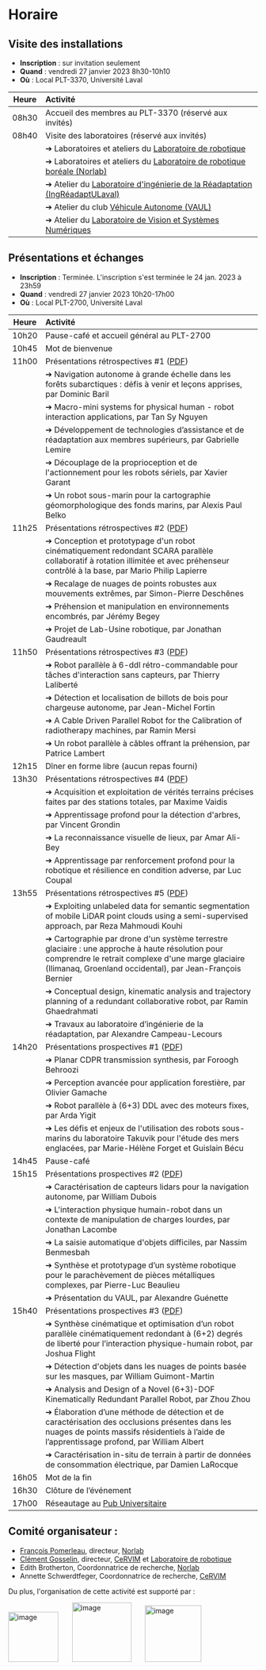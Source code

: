 # Horaire

## Visite des installations   

- __Inscription__ : sur invitation seulement
- __Quand__ : vendredi 27 janvier 2023 8h30-10h10
- __Où__ : Local PLT-3370, Université Laval


|Heure|Activité|
|:----:|:----|
|08h30|Accueil des membres au PLT-3370 (réservé aux invités)|
|08h40|Visite des laboratoires (réservé aux invités)|
| |➔ Laboratoires et ateliers du [Laboratoire de robotique](https://robot.gmc.ulaval.ca/accueil)|
| |➔ Laboratoires et ateliers du [Laboratoire de robotique boréale (Norlab)](https://norlab.ulaval.ca/accueil/)|
| |➔ Atelier du [Laboratoire d'ingénierie de la Réadaptation (IngRéadaptULaval)](https://www.ingreadaptulaval.ca/)|
| |➔ Atelier du club [Véhicule Autonome (VAUL)](https://vaul.fsg.ulaval.ca/)|
| |➔ Atelier du [Laboratoire de Vision et Systèmes Numériques](http://vision.gel.ulaval.ca/)|

## Présentations et échanges

- __Inscription__ : Terminée. L'inscription s'est terminée le 24 jan. 2023 à 23h59
- __Quand__ : vendredi 27 janvier 2023 10h20-17h00
- __Où__ : Local PLT-2700, Université Laval


|Heure|Activité|
|:----:|:----|
|10h20|Pause-café et accueil général au PLT-2700|
|10h45|Mot de bienvenue|
|11h00|Présentations rétrospectives #1 ([PDF](./pdf/11h00_Retrospectif_1.pdf))|
| |➔ Navigation autonome à grande échelle dans les forêts subarctiques : défis à venir et leçons apprises, par Dominic Baril|
| |➔ Macro-mini systems for physical human - robot interaction applications, par Tan Sy Nguyen|
| |➔ Développement de technologies d’assistance et de réadaptation aux membres supérieurs, par Gabrielle Lemire|
| |➔ Découplage de la proprioception et de l'actionnement pour les robots sériels, par Xavier Garant|
| |➔ Un robot sous-marin pour la cartographie géomorphologique des fonds marins, par Alexis Paul Belko|
|11h25|Présentations rétrospectives #2 ([PDF](./pdf/11h25_Retrospectif_2Merge.pdf))|
| |➔ Conception et prototypage d'un robot cinématiquement redondant SCARA parallèle collaboratif à rotation illimitée et avec préhenseur contrôlé à la base, par Mario Philip Lapierre|
| |➔ Recalage de nuages de points robustes aux mouvements extrêmes, par Simon-Pierre Deschênes|
| |➔ Préhension et manipulation en environnements encombrés, par Jérémy Begey|
| |➔ Projet de Lab-Usine robotique, par Jonathan Gaudreault|
|11h50|Présentations rétrospectives #3 ([PDF](./pdf/11h50_Retrospectif_3.pdf))|
| |➔ Robot parallèle à 6-ddl rétro-commandable pour tâches d'interaction sans capteurs, par Thierry Laliberté|
| |➔ Détection et localisation de billots de bois pour chargeuse autonome, par Jean-Michel Fortin|
| |➔ A Cable Driven Parallel Robot for the Calibration of radiotherapy machines, par Ramin Mersi|
| |➔ Un robot parallèle à câbles offrant la préhension, par Patrice Lambert|
|12h15|Dîner en forme libre (aucun repas fourni)|
|13h30|Présentations rétrospectives #4 ([PDF](./pdf/13h30_Retrospectif_4_incomplet.pdf))|
| |➔ Acquisition et exploitation de vérités terrains précises faites par des stations totales, par Maxime Vaidis|
| |➔ Apprentissage profond pour la détection d'arbres, par Vincent Grondin|
| |➔ La reconnaissance visuelle de lieux, par Amar Ali-Bey|
| |➔ Apprentissage par renforcement profond pour la robotique et résilience en condition adverse, par Luc Coupal|
|13h55|Présentations rétrospectives #5 ([PDF](./pdf/13h55_Retrospectif_5.pdf))|
| |➔ Exploiting unlabeled data for semantic segmentation of mobile LiDAR point clouds using a semi-supervised approach, par Reza Mahmoudi Kouhi|
| |➔ Cartographie par drone d'un système terrestre glaciaire : une approche à haute résolution pour comprendre le retrait complexe d'une marge glaciaire (Ilimanaq, Groenland occidental), par Jean-François Bernier|
| |➔ Conceptual design, kinematic analysis and trajectory planning of a redundant collaborative robot, par Ramin Ghaedrahmati|
| |➔ Travaux au laboratoire d’ingénierie de la réadaptation, par Alexandre Campeau-Lecours|
|14h20|Présentations prospectives #1 ([PDF](./pdf/14h20_Prospectif_1.pdf))|
| |➔ Planar CDPR transmission synthesis, par Foroogh Behroozi|
| |➔ Perception avancée pour application forestière, par Olivier Gamache|
| |➔ Robot parallèle à (6+3) DDL avec des moteurs fixes, par Arda Yigit|
| |➔ Les défis et enjeux de l'utilisation des robots sous-marins du laboratoire Takuvik pour l'étude des mers englacées, par Marie-Hélène Forget et Guislain Bécu|
|14h45|Pause-café|
|15h15|Présentations prospectives #2 ([PDF](./pdf/15h15_Prospectif_2.pdf))|
| |➔ Caractérisation de capteurs lidars pour la navigation autonome, par William Dubois|
| |➔ L'interaction physique humain-robot dans un contexte de manipulation de charges lourdes, par Jonathan Lacombe|
| |➔ La saisie automatique d'objets difficiles, par Nassim Benmesbah|
| |➔ Synthèse et prototypage d’un système robotique pour le parachèvement de pièces métalliques complexes, par Pierre-Luc Beaulieu|
| |➔ Présentation du VAUL, par Alexandre Guénette|
|15h40|Présentations prospectives #3 ([PDF](./pdf/15h40_Prospectif_3.pdf))|
| |➔ Synthèse cinématique et optimisation d’un robot parallèle cinématiquement redondant à (6+2) degrés de liberté pour l’interaction physique-humain robot, par Joshua Flight|
| |➔ Détection d'objets dans les nuages de points basée sur les masques, par William Guimont-Martin|
| |➔ Analysis and Design of a Novel (6+3)-DOF Kinematically Redundant Parallel Robot, par Zhou Zhou|
| |➔ Élaboration d’une méthode de détection et de caractérisation des occlusions présentes dans les nuages de points massifs résidentiels à l’aide de l’apprentissage profond, par William Albert|
| |➔ Caractérisation in-situ de terrain à partir de données de consommation électrique, par Damien LaRocque|
|16h05|Mot de la fin|
|16h30|Clôture de l’événement|
|17h00|Réseautage au [Pub Universitaire](http://www.pubuniversitaire.com/)|

## Comité organisateur :

- [François Pomerleau](https://norlab.ulaval.ca/people/f_pomerleau_fr/), directeur, [Norlab](https://norlab.ulaval.ca/accueil/)
- [Clément Gosselin](https://robot.gmc.ulaval.ca/en/members/current-members/clement-gosselin/), directeur, [CeRVIM](https://cervim.ulaval.ca/) et [Laboratoire de robotique](https://robot.gmc.ulaval.ca)
- Edith Brotherton, Coordonnatrice de recherche, [Norlab](https://norlab.ulaval.ca/accueil/)
- Annette Schwerdtfeger, Coordonnatrice de recherche, [CeRVIM](https://cervim.ulaval.ca/)

Du plus, l'organisation de cette activité est supporté par :

[<img width="101" alt="image" src="https://user-images.githubusercontent.com/502089/212216717-f4234e9d-b9f5-4fba-8ec0-8ed343cdce1f.png">](https://robot.gmc.ulaval.ca/accueil)
&nbsp;&nbsp;&nbsp;&nbsp;&nbsp; 
[<img width="120" alt="image" src="https://user-images.githubusercontent.com/502089/212216729-f2bdbd09-a5e9-4978-a2ae-ec20960e9d83.png">](https://norlab.ulaval.ca/accueil/)
&nbsp;&nbsp;&nbsp;&nbsp;&nbsp; 
[<img width="114" alt="image" src="https://user-images.githubusercontent.com/502089/212216747-2dd012c4-ed9a-4abd-89a4-204df220b505.png">](https://cervim.ulaval.ca/)
